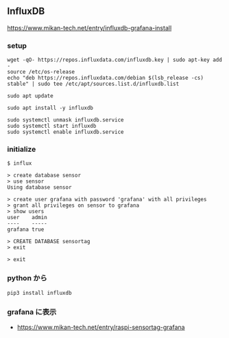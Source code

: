 ## InfluxDB

https://www.mikan-tech.net/entry/influxdb-grafana-install

### setup

```
wget -qO- https://repos.influxdata.com/influxdb.key | sudo apt-key add -
source /etc/os-release
echo "deb https://repos.influxdata.com/debian $(lsb_release -cs) stable" | sudo tee /etc/apt/sources.list.d/influxdb.list

sudo apt update

sudo apt install -y influxdb

sudo systemctl unmask influxdb.service
sudo systemctl start influxdb
sudo systemctl enable influxdb.service
```

### initialize

```
$ influx

> create database sensor
> use sensor
Using database sensor

> create user grafana with password 'grafana' with all privileges
> grant all privileges on sensor to grafana
> show users
user    admin
----    -----
grafana true

> CREATE DATABASE sensortag
> exit

> exit
```

### python から

``` sh
pip3 install influxdb
```

### grafana に表示

- https://www.mikan-tech.net/entry/raspi-sensortag-grafana


